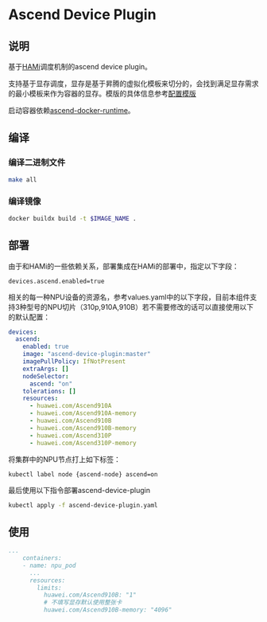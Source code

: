# Ascend Device Plugin

## 说明

基于[HAMi](https://github.com/Project-HAMi/HAMi)调度机制的ascend device plugin。

支持基于显存调度，显存是基于昇腾的虚拟化模板来切分的，会找到满足显存需求的最小模板来作为容器的显存。模版的具体信息参考[配置模版](./config.yaml)

启动容器依赖[ascend-docker-runtime](https://gitee.com/ascend/ascend-docker-runtime)。

## 编译

### 编译二进制文件

```bash
make all
```

### 编译镜像

```bash
docker buildx build -t $IMAGE_NAME .
```

## 部署

由于和HAMi的一些依赖关系，部署集成在HAMi的部署中，指定以下字段：

```
devices.ascend.enabled=true
``` 

相关的每一种NPU设备的资源名，参考values.yaml中的以下字段，目前本组件支持3种型号的NPU切片（310p,910A,910B）若不需要修改的话可以直接使用以下的默认配置：

```yaml
devices:
  ascend:
    enabled: true
    image: "ascend-device-plugin:master"
    imagePullPolicy: IfNotPresent
    extraArgs: []
    nodeSelector:
      ascend: "on"
    tolerations: []
    resources:
      - huawei.com/Ascend910A
      - huawei.com/Ascend910A-memory
      - huawei.com/Ascend910B
      - huawei.com/Ascend910B-memory
      - huawei.com/Ascend310P
      - huawei.com/Ascend310P-memory
```

将集群中的NPU节点打上如下标签：

```
kubectl label node {ascend-node} ascend=on
```

最后使用以下指令部署ascend-device-plugin

```bash
kubectl apply -f ascend-device-plugin.yaml
```

## 使用

```yaml
...
    containers:
    - name: npu_pod
      ...
      resources:
        limits:
          huawei.com/Ascend910B: "1"
          # 不填写显存默认使用整张卡
          huawei.com/Ascend910B-memory: "4096"
```
